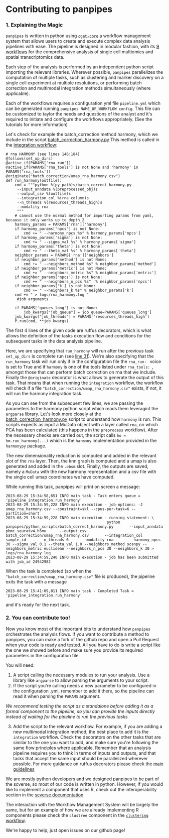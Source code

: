 # Contributing to panpipes

### 1. Explaining the Magic

`panpipes` is written in python using [`cgat-core`](https://github.com/cgat-developers/cgat-core) a workflow management system that allows users to create and execute complex data analysis pipelines with ease.
The pipeline is designed in modular fashion, with its [9 workflows](../README.md) for the comprehensive analysis of single cell multiomics and spatial transcriptomics data.

Each step of the analysis is performed by an independent python script importing the relevant libraries. Wherever possible, `panpipes` parallelizes the computation of multiple tasks, such as clustering and marker discovery on a single cell experiment at multiple resolutions, or performing batch correction and multimodal integration methods simultaneously (where applicable). 

Each of the workflows requires a configuration yml file `pipeline.yml` which can be generated running `panpipes NAME_OF_WORKFLOW config`. This file can be customized to taylor the needs and questions of the analyst and it's required to initiate and configure the workflows appropriately. (See the tutorials for more information)

Let's check for example the batch_correction method harmony, which we include in the script [batch_correction_harmony.py](../panpipes/python_scripts/batch_correct_harmony.py)
This method is called in the [integration workflow](../panpipes/panpipes/pipeline_integration.py):

```
# rna HARMONY (see lines 146:184)
@follows(set_up_dirs)
@active_if(PARAMS['rna_run'])
@active_if(PARAMS['rna_tools'] is not None and 'harmony' in PARAMS['rna_tools'])
@originate("batch_correction/umap_rna_harmony.csv")
def run_harmony(outfile):
    cmd = """python %(py_path)s/batch_correct_harmony.py 
     --input_anndata %(preprocessed_obj)s
     --output_csv %(outfile)s 
     --integration_col %(rna_column)s
     --n_threads %(resources_threads_high)s
     --modality rna
     """
    # cannot use the normal method for importing params from yaml, because it only works up to depth 2
    harmony_params = PARAMS['rna']['harmony']
    if harmony_params['npcs'] is not None:
        cmd += " --harmony_npcs %s" % harmony_params['npcs']
    if harmony_params['sigma'] is not None:
        cmd += " --sigma_val %s" % harmony_params['sigma'] 
    if harmony_params['theta'] is not None:
        cmd += " --theta_val %s" % harmony_params['theta']       
    neighbor_params = PARAMS['rna']['neighbors']
    if neighbor_params['method'] is not None:
        cmd += " --neighbors_method %s" % neighbor_params['method']
    if neighbor_params['metric'] is not None:
        cmd += " --neighbors_metric %s" % neighbor_params['metric']
    if neighbor_params['npcs'] is not None:
        cmd += " --neighbors_n_pcs %s"  % neighbor_params['npcs']
    if neighbor_params['k'] is not None:
        cmd += " --neighbors_k %s" % neighbor_params['k']
    cmd += " > logs/rna_harmony.log " 
     #job arguments
    
    if PARAMS['queues_long'] is not None:
        job_kwargs["job_queue"] = job_queue=PARAMS['queues_long']
    job_kwargs["job_threads"] = PARAMS['resources_threads_high']
    P.run(cmd, **job_kwargs)

```

The first 4 lines of the given code are ruffus decorators, which is what allows the definition of the tasks execution flow and conditions for the subsequent tasks in the data analysis pipeline. 

Here, we are specifying that `run_harmony` will run after the previous task `set_up_dirs` is complete run (see [line 31](../panpipes/panpipes/pipeline_integration.py#L31)). 
We're also specifying that the `run_harmony` task will run only if in the configuration file the `rna_run: ` voice is set to True and if `harmony` is one of the tools listed under `rna_tools: `, amongst those that can perform batch correction on rna that we include.
Finally the `@originate` decorator is what allows to generate the output of this task. 
That means that when running the `integration` workflow, the workflow will check if a file `"batch_correction/umap_rna_harmony.csv"` exists, if not, it will run the harmony integration task.

As you can see from the subsequent few lines, we are passing the parameters to the harmony python script which reads them leveragint the `argparse` library.
Let's look more closely at the [batch_correction_harmony.py](../panpipes/python_scripts/batch_correct_harmony.py) script to understand how `harmony` is run.
This scripts expects as input a MuData object with a layer called `rna`, on which PCA has been calculated (this happens in the `preprocess` workflow). 
After the necessary checks are carried out, the script calls `ho = hm.run_harmony(...)` which is the `harmony` implementation provided in the `harmonypy` package.

The new dimensionality reduction is computed and added in the relevant slot of the `rna` layer. Then, the knn graph is computed and a umap is also generated and added in the `.obsm` slot. Finally, the outputs are saved, namely a `MuData` with the new harmony representation and a csv file with the single cell umap coordinates we have computed.

While running this task, panpipes will print on screen a message:

```
2023-08-29 15:34:58,651 INFO main task - Task enters queue = 'pipeline_integration.run_harmony'
2023-08-29 15:34:59,228 INFO main execution - job-options: -J umap_rna_harmony.csv --constraint=skl --cpus-per-task=6 --partition=short
2023-08-29 15:34:59,228 INFO main execution - running statement: \
                                             python panpipes/python_scripts/batch_correct_harmony.py       --input_anndata pbmc_seuratv4.h5mu      --output_csv batch_correction/umap_rna_harmony.csv       --integration_col sample_id      --n_threads 6      --modality rna       --harmony_npcs 30 --sigma_val 0.1 --theta_val 1.0 --neighbors_method scanpy --neighbors_metric euclidean --neighbors_n_pcs 30 --neighbors_k 30 > logs/rna_harmony.log
2023-08-29 15:34:59,240 INFO main execution - job has been submitted with job_id 24942982

```


When the task is completed (so when the `"batch_correction/umap_rna_harmony.csv"` file is produced), the pipeline exits the task with a message

```
2023-08-29 15:41:09,811 INFO main task - Completed Task = 'pipeline_integration.run_harmony' 
```
and it's ready for the next task.

### 2. You can contribute too!

Now you know most of the important bits to understand how `panpipes` orchestrates the analysis flows. If you want to contribute a method to panpipes, you can make a fork of the github repo and open a Pull Request when your code is ready and tested. 
All you have to do is write a script like the one we showed before and make sure you provide its required parameters in the configuration file. 

You will need:

1. A script calling the necessary modules to run your analysis. Use a library like `argparse` to allow parsing the arguments to your script.
2. If the script you're calling needs a new parameter to be configured in the configuration .yml, remember to add it there, so the pipeline can read it when parsing the `PARAMS` argument.
   
*We recommend testing the script as a standalone before adding it as a formal component to the pipeline, so you can provide the inputs directly instead of waiting for the pipeline to run the previous tasks*

3. Add the script to the relevant workflow. For example, if you are adding a new multimodal integration method, the best place to add it is the `integration` workflow.
Check the decorators on the other tasks that are similar to the one you want to add, and make sure you're following the same flow principles where applicable. Remember that an analysis pipeline requires you to think in terms of inputs and outputs, and that tasks that accept the same input should be parallelized wherever possible.
For more guidance on ruffus decorators please check the [main guidelines](http://www.ruffus.org.uk/index.html) 


We are mostly python developers and we designed panpipes to be part of the scverse, so most of our code is written in python. However, if you would like to implement a component that uses R, check out the interoperability section in the [scverse documentation](https://scverse-tutorials.readthedocs.io/en/latest/notebooks/scverse_data_interoperability.html).


The interaction with the Workflow Management System will be largely the same, but for an example of how we are already implementing R components please check the `clustree` component in the [`clustering` workflow](../panpipes/panpipes/pipeline_clustering.py#L223-L236).


We're happy to help, just open issues on our github page!









